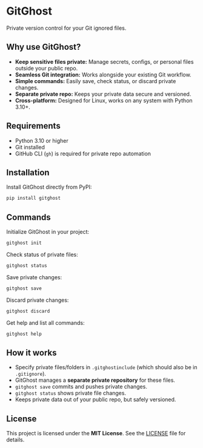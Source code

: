 # GitGhost

Private version control for your Git ignored files.

## Why use GitGhost?

- **Keep sensitive files private:** Manage secrets, configs, or personal files outside your public repo.
- **Seamless Git integration:** Works alongside your existing Git workflow.
- **Simple commands:** Easily save, check status, or discard private changes.
- **Separate private repo:** Keeps your private data secure and versioned.
- **Cross-platform:** Designed for Linux, works on any system with Python 3.10+.

## Requirements

- Python 3.10 or higher
- Git installed
- GitHub CLI (`gh`) is required for private repo automation

## Installation

Install GitGhost directly from PyPI:

```bash
pip install gitghost
```

## Commands

Initialize GitGhost in your project:

```bash
gitghost init
```

Check status of private files:

```bash
gitghost status
```

Save private changes:

```bash
gitghost save
```

Discard private changes:

```bash
gitghost discard
```

Get help and list all commands:

```bash
gitghost help
```

## How it works

- Specify private files/folders in `.gitghostinclude` (which should also be in `.gitignore`).
- GitGhost manages a **separate private repository** for these files.
- `gitghost save` commits and pushes private changes.
- `gitghost status` shows private file changes.
- Keeps private data out of your public repo, but safely versioned.

## License

This project is licensed under the **MIT License**. See the [LICENSE](https://opensource.org/licenses/MIT) file for details.
